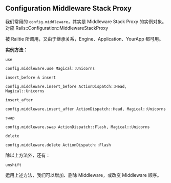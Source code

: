 ## Configuration Middleware Stack Proxy

我们常用的 `config.middleware`，其实是 Middleware Stack Proxy 的实例对象。对应 Rails::Configuration::MiddlewareStackProxy

被 Railtie 所调用，又由于继承关系，Engine、Application、YourApp 都可用。

**实例方法：**

`use`

```
config.middleware.use Magical::Unicorns
```

`insert_before & insert`

```
config.middleware.insert_before ActionDispatch::Head, Magical::Unicorns
```

`insert_after`

```
config.middleware.insert_after ActionDispatch::Head, Magical::Unicorns
```

`swap`

```
config.middleware.swap ActionDispatch::Flash, Magical::Unicorns
```

`delete`

```
config.middleware.delete ActionDispatch::Flash
```

除以上方法外，还有：

`unshift`

运用上述方法，我们可以增加、删除 Middleware，或改变 Middleware 顺序。
